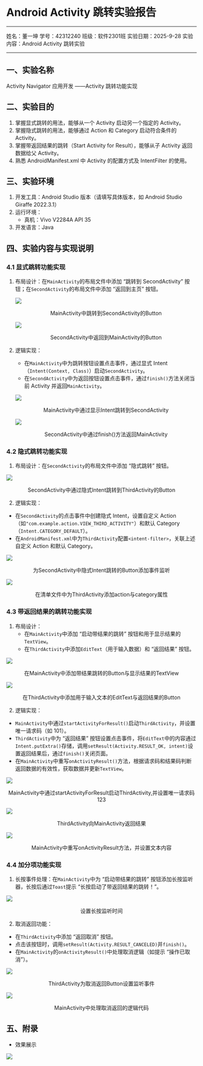 # Android Activity 跳转实验报告

---

姓名：董一坤	学号：42312240	班级：软件2301班	实验日期：2025-9-28	实验内容：Android Activity 跳转实验

---

## 一、实验名称

Activity Navigator 应用开发 ——Activity 跳转功能实现

## 二、实验目的

1. 掌握显式跳转的用法，能够从一个 Activity 启动另一个指定的 Activity。
2. 掌握隐式跳转的用法，能够通过 Action 和 Category 启动符合条件的 Activity。
3. 掌握带返回结果的跳转（Start Activity for Result），能够从子 Activity 返回数据给父 Activity。
4. 熟悉 AndroidManifest.xml 中 Activity 的配置方式及 IntentFilter 的使用。

## 三、实验环境

1. 开发工具：Android Studio 版本（请填写具体版本，如 Android Studio Giraffe 2022.3.1）
2. 运行环境：
   - 真机：Vivo V2284A API 35 
3. 开发语言：Java

## 四、实验内容与实现说明

### 4.1 显式跳转功能实现

1. 布局设计：在`MainActivity`的布局文件中添加 “跳转到 SecondActivity” 按钮；在`SecondActivity`的布局文件中添加 “返回到主页” 按钮。

   ![](./res/MainActivity中跳转到SecondActivity的Button.png)

   <center>MainActivity中跳转到SecondActivity的Button</center>

   ![](./res/SecondActivity中返回到MainActivity的Button.png)

   <center>SecondActivity中返回到MainActivity的Button</center>

2. 逻辑实现：

   - 在`MainActivity`中为跳转按钮设置点击事件，通过显式 Intent（`Intent(Context, Class)`）启动`SecondActivity`。
   - 在`SecondActivity`中为返回按钮设置点击事件，通过`finish()`方法关闭当前 Activity 并返回`MainActivity`。

   ![](./res/MainActivity中通过显示Intent跳转到SecondActivity.png)

   <center>MainActivity中通过显示Intent跳转到SecondActivity</center>

   ![](./res/SecondActivity中通过finish()方法返回MainActivity.png)

   <center>SecondActivity中通过finish()方法返回MainActivity</center>

### 4.2 隐式跳转功能实现

1. 布局设计：在`SecondActivity`的布局文件中添加 “隐式跳转” 按钮。

![](./res/SecondActivity中通过隐式Intent跳转到ThirdActivity的Button.png)

<center>SecondActivity中通过隐式Intent跳转到ThirdActivity的Button</center>

2. 逻辑实现：

- 在`SecondActivity`的点击事件中创建隐式 Intent，设置自定义 Action（如`"com.example.action.VIEW_THIRD_ACTIVITY"`）和默认 Category（`Intent.CATEGORY_DEFAULT`）。
- 在`AndroidManifest.xml`中为`ThirdActivity`配置`<intent-filter>`，关联上述自定义 Action 和默认 Category。

![](./res/为SecondActivity中隐式Intent跳转的Button添加事件监听.png)

<center>为SecondActivity中隐式Intent跳转的Button添加事件监听</center>

![](./res/在清单文件中为ThirdActivity添加action与category属性.png)

<center>在清单文件中为ThirdActivity添加action与category属性</center>

### 4.3 带返回结果的跳转功能实现

1. 布局设计：
   - 在`MainActivity`中添加 “启动带结果的跳转” 按钮和用于显示结果的`TextView`。
   - 在`ThirdActivity`中添加`EditText`（用于输入数据）和 “返回结果” 按钮。

![](./res/在MainActivity中添加带结果跳转的Button与显示结果的EditText.png)

<center>在MainActivity中添加带结果跳转的Button与显示结果的TextView</center>

![](./res/在ThirdActivity中添加用于输入文本的EditText与返回结果的Button.png)

<center>在ThirdActivity中添加用于输入文本的EditText与返回结果的Button</center>

2. 逻辑实现：

- `MainActivity`中通过`startActivityForResult()`启动`ThirdActivity`，并设置唯一请求码（如 101）。
- `ThirdActivity`中为 “返回结果” 按钮设置点击事件，将`EditText`中的内容通过`Intent.putExtra()`存储，调用`setResult(Activity.RESULT_OK, intent)`设置返回结果后，通过`finish()`关闭页面。
- 在`MainActivity`中重写`onActivityResult()`方法，根据请求码和结果码判断返回数据的有效性，获取数据并更新`TextView`。

![](./res/MainActivity中通过startActivityForResult启动ThirdActivity并设置唯一请求码123.png)

<center>MainActivity中通过startActivityForResult启动ThirdActivity,并设置唯一请求码123</center>

![](./res/ThirdActivity向MainActivity返回结果.png)

<center>ThirdActivity向MainActivity返回结果</center>

![](./res/MainActivity中重写onActivityResult方法，并设置文本内容.png)

<center>MainActivity中重写onActivityResult方法，并设置文本内容</center>

### 4.4 加分项功能实现

1. 长按事件处理：在`MainActivity`中为 “启动带结果的跳转” 按钮添加长按监听器，长按后通过`Toast`提示 “长按启动了带返回结果的跳转！”。

![](./res/设置长按监听时间.png)

<center>设置长按监听时间</center>

2. 取消返回功能：

- 在`ThirdActivity`中添加 “返回取消” 按钮。
- 点击该按钮时，调用`setResult(Activity.RESULT_CANCELED)`并`finish()`。
- 在`MainActivity`的`onActivityResult()`中处理取消逻辑（如提示 “操作已取消”）。

![](./res/ThirdActivity设置取消返回Button.png)

<center>ThirdActivity为取消返回Button设置监听事件</center>

![](./res/MainActivity中处理取消返回的逻辑代码.png)

<center>MainActivity中处理取消返回的逻辑代码</center>

## 五、附录

- 效果展示

![](./res/first_assignment.gif)